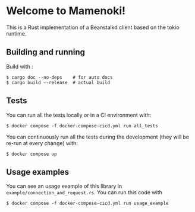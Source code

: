 # Welcome to Mamenoki!

This is a Rust implementation of a Beanstalkd client based on the tokio runtime.

## Building and running

Build with :

    $ cargo doc --no-deps    # for auto docs
    $ cargo build --release  # actual build


## Tests

You can run all the tests locally or in a CI environment with:

    $ docker compose -f docker-compose-cicd.yml run all_tests

You can continuously run all the tests during the development (they will be re-run at every change) with:

    $ docker compose up


## Usage examples

You can see an usage example of this library in `example/connection_and_request.rs`.
You can run this code with

    $ docker compose -f docker-compose-cicd.yml run usage_example